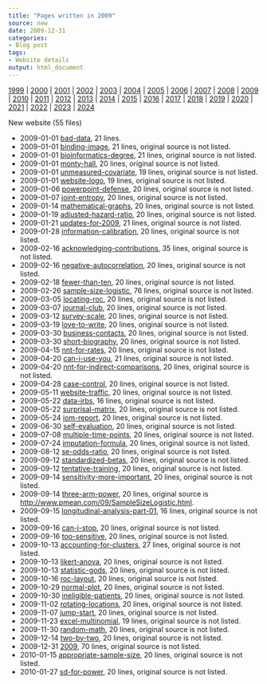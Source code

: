 ```yaml
---
title: "Pages written in 2009"
source: new
date: 2009-12-31
categories:
- Blog post
tags:
- Website details
output: html_document
---
```

 
[1999](http://new.pmean.com/1999/) | [2000](http://new.pmean.com/2000/) | [2001](http://new.pmean.com/2001/) | [2002](http://new.pmean.com/2002/) | [2003](http://new.pmean.com/2003/) | [2004](http://new.pmean.com/2004/) | [2005](http://new.pmean.com/2005/) | [2006](http://new.pmean.com/2006/) | [2007](http://new.pmean.com/2007/) | [2008](http://new.pmean.com/2008/) | [2009](http://new.pmean.com/2009/) | [2010](http://new.pmean.com/2010/) | [2011](http://new.pmean.com/2011/) | [2012](http://new.pmean.com/2012/) | [2013](http://new.pmean.com/2013/) | [2014](http://new.pmean.com/2014/) | [2015](http://new.pmean.com/2015/) | [2016](http://new.pmean.com/2016/) | [2017](http://new.pmean.com/2017/) | [2018](http://new.pmean.com/2018/) | [2019](http://new.pmean.com/2019/) | [2020](http://new.pmean.com/2020/) | [2021](http://new.pmean.com/2021/) | [2022](http://new.pmean.com/2022/) | [2023](http://new.pmean.com/2023/) | [2024](http://new.pmean.com/2024/)
 
New website (55 files)
 
+ 2009-01-01 [bad-data](http://new.pmean.com/bad-data/),  21 lines.  
+ 2009-01-01 [binding-image](http://new.pmean.com/binding-image/),  21 lines, original source is not listed.  
+ 2009-01-01 [bioinformatics-degree](http://new.pmean.com/bioinformatics-degree/),  21 lines, original source is not listed.  
+ 2009-01-01 [monty-hall](http://new.pmean.com/monty-hall/),  20 lines, original source is not listed.  
+ 2009-01-01 [unmeasured-covariate](http://new.pmean.com/unmeasured-covariate/),  19 lines, original source is not listed.  
+ 2009-01-01 [website-logo](http://new.pmean.com/website-logo/),  19 lines, original source is not listed.  
+ 2009-01-06 [powerpoint-defense](http://new.pmean.com/powerpoint-defense/),  20 lines, original source is not listed.  
+ 2009-01-07 [joint-entropy](http://new.pmean.com/joint-entropy/),  20 lines, original source is not listed.  
+ 2009-01-14 [mathematical-graphs](http://new.pmean.com/mathematical-graphs/),  20 lines, original source is not listed.  
+ 2009-01-19 [adjusted-hazard-ratio](http://new.pmean.com/adjusted-hazard-ratio/),  20 lines, original source is not listed.  
+ 2009-01-21 [updates-for-2009](http://new.pmean.com/updates-for-2009/),  21 lines, original source is not listed.  
+ 2009-01-28 [information-calibration](http://new.pmean.com/information-calibration/),  20 lines, original source is not listed.  
+ 2009-02-16 [acknowledging-contributions](http://new.pmean.com/acknowledging-contributions/),  35 lines, original source is not listed.  
+ 2009-02-16 [negative-autocorrelation](http://new.pmean.com/negative-autocorrelation/),  20 lines, original source is not listed.  
+ 2009-02-18 [fewer-than-ten](http://new.pmean.com/fewer-than-ten/),  20 lines, original source is not listed.  
+ 2009-02-26 [sample-size-logistic](http://new.pmean.com/sample-size-logistic/),  76 lines, original source is not listed.  
+ 2009-03-05 [locating-roc](http://new.pmean.com/locating-roc/),  20 lines, original source is not listed.  
+ 2009-03-07 [journal-club](http://new.pmean.com/journal-club/),  20 lines, original source is not listed.  
+ 2009-03-12 [survey-scale](http://new.pmean.com/survey-scale/),  20 lines, original source is not listed.  
+ 2009-03-19 [love-to-write](http://new.pmean.com/love-to-write/),  20 lines, original source is not listed.  
+ 2009-03-30 [business-contacts](http://new.pmean.com/business-contacts/),  20 lines, original source is not listed.  
+ 2009-03-30 [short-biography](http://new.pmean.com/short-biography/),  20 lines, original source is not listed.  
+ 2009-04-15 [nnt-for-rates](http://new.pmean.com/nnt-for-rates/),  20 lines, original source is not listed.  
+ 2009-04-20 [can-i-use-you](http://new.pmean.com/can-i-use-you/),  21 lines, original source is not listed.  
+ 2009-04-20 [nnt-for-indirect-comparisons](http://new.pmean.com/nnt-for-indirect-comparisons/),  20 lines, original source is not listed.  
+ 2009-04-28 [case-control](http://new.pmean.com/case-control/),  20 lines, original source is not listed.  
+ 2009-05-11 [website-traffic](http://new.pmean.com/website-traffic/),  20 lines, original source is not listed.  
+ 2009-05-22 [data-irbs](http://new.pmean.com/data-irbs/),  16 lines, original source is not listed.  
+ 2009-05-22 [surprisal-matrix](http://new.pmean.com/surprisal-matrix/),  20 lines, original source is not listed.  
+ 2009-05-24 [iom-report](http://new.pmean.com/iom-report/),  20 lines, original source is not listed.  
+ 2009-06-30 [self-evaluation](http://new.pmean.com/self-evaluation/),  20 lines, original source is not listed.  
+ 2009-07-08 [multiple-time-points](http://new.pmean.com/multiple-time-points/),  20 lines, original source is not listed.  
+ 2009-07-24 [imputation-formula](http://new.pmean.com/imputation-formula/),  20 lines, original source is not listed.  
+ 2009-08-12 [se-odds-ratio](http://new.pmean.com/se-odds-ratio/),  20 lines, original source is not listed.  
+ 2009-09-12 [standardized-betas](http://new.pmean.com/standardized-betas/),  20 lines, original source is not listed.  
+ 2009-09-12 [tentative-training](http://new.pmean.com/tentative-training/),  20 lines, original source is not listed.  
+ 2009-09-14 [sensitivity-more-important](http://new.pmean.com/sensitivity-more-important/),  20 lines, original source is not listed.  
+ 2009-09-14 [three-arm-power](http://new.pmean.com/three-arm-power/),  20 lines, original source is http://www.pmean.com/09/SampleSizeLogistic.html.  
+ 2009-09-15 [longitudinal-analysis-part-01](http://new.pmean.com/longitudinal-analysis-part-01/),  16 lines, original source is not listed.  
+ 2009-09-16 [can-i-stop](http://new.pmean.com/can-i-stop/),  20 lines, original source is not listed.  
+ 2009-09-16 [too-sensitive](http://new.pmean.com/too-sensitive/),  20 lines, original source is not listed.  
+ 2009-10-13 [accounting-for-clusters](http://new.pmean.com/accounting-for-clusters/),  27 lines, original source is not listed.  
+ 2009-10-13 [likert-anova](http://new.pmean.com/likert-anova/),  20 lines, original source is not listed.  
+ 2009-10-13 [statistic-gods](http://new.pmean.com/statistic-gods/),  20 lines, original source is not listed.  
+ 2009-10-16 [roc-layout](http://new.pmean.com/roc-layout/),  20 lines, original source is not listed.  
+ 2009-10-29 [normal-plot](http://new.pmean.com/normal-plot/),  20 lines, original source is not listed.  
+ 2009-10-30 [ineligible-patients](http://new.pmean.com/ineligible-patients/),  20 lines, original source is not listed.  
+ 2009-11-02 [rotating-locations](http://new.pmean.com/rotating-locations/),  20 lines, original source is not listed.  
+ 2009-11-07 [jump-start](http://new.pmean.com/jump-start/),  20 lines, original source is not listed.  
+ 2009-11-23 [excel-multinomial](http://new.pmean.com/excel-multinomial/),  19 lines, original source is not listed.  
+ 2009-11-30 [random-math](http://new.pmean.com/random-math/),  20 lines, original source is not listed.  
+ 2009-12-14 [two-by-two](http://new.pmean.com/two-by-two/),  20 lines, original source is not listed.  
+ 2009-12-31 [2009](http://new.pmean.com/2009/),  70 lines, original source is not listed.  
+ 2010-01-15 [appropriate-sample-size](http://new.pmean.com/appropriate-sample-size/),  20 lines, original source is not listed.  
+ 2010-01-27 [sd-for-power](http://new.pmean.com/sd-for-power/),  20 lines, original source is not listed.
 
